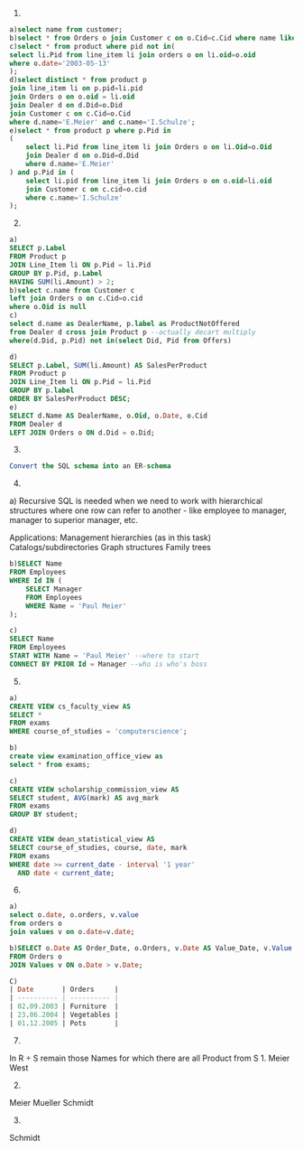 1.
```sql
a)select name from customer;
b)select * from Orders o join Customer c on o.Cid=c.Cid where name like '%Meier%';
c)select * from product where pid not in(
select li.Pid from line_item li join orders o on li.oid=o.oid 
where o.date='2003-05-13'
);
d)select distinct * from product p
join line_item li on p.pid=li.pid
join Orders o on o.oid = li.oid
join Dealer d on d.Did=o.Did
join Customer c on c.Cid=o.Cid
where d.name='E.Meier' and c.name='I.Schulze';
e)select * from product p where p.Pid in
(
	select li.Pid from line_item li join Orders o on li.Oid=o.Oid
	join Dealer d on o.Did=d.Did
	where d.name='E.Meier'
) and p.Pid in (
	select li.pid from line_item li join Orders o on o.oid=li.oid
	join Customer c on c.cid=o.cid
	where c.name='I.Schulze'
);
```
2.
```sql
a)
SELECT p.Label
FROM Product p
JOIN Line_Item li ON p.Pid = li.Pid
GROUP BY p.Pid, p.Label
HAVING SUM(li.Amount) > 2;
b)select c.name from Customer c 
left join Orders o on c.Cid=o.cid
where o.Oid is null
c)
select d.name as DealerName, p.label as ProductNotOffered
from Dealer d cross join Product p --actually decart multiply
where(d.Did, p.Pid) not in(select Did, Pid from Offers)

d)
SELECT p.Label, SUM(li.Amount) AS SalesPerProduct
FROM Product p
JOIN Line_Item li ON p.Pid = li.Pid
GROUP BY p.label
ORDER BY SalesPerProduct DESC;
e)
SELECT d.Name AS DealerName, o.Oid, o.Date, o.Cid
FROM Dealer d
LEFT JOIN Orders o ON d.Did = o.Did;
```
3.
```sql
Convert the SQL schema into an ER-schema
```

4.
a)
Recursive SQL is needed when we need to work with hierarchical structures where one row can refer to another - like employee to manager, manager to superior manager, etc.

Applications:
Management hierarchies (as in this task)
Catalogs/subdirectories
Graph structures
Family trees
```sql
b)SELECT Name
FROM Employees
WHERE Id IN (
    SELECT Manager
    FROM Employees
    WHERE Name = 'Paul Meier'
);

c)
SELECT Name
FROM Employees
START WITH Name = 'Paul Meier' --where to start
CONNECT BY PRIOR Id = Manager --who is who's boss
```
5.
```sql
a)
CREATE VIEW cs_faculty_view AS
SELECT *
FROM exams
WHERE course_of_studies = 'computerscience';

b)
create view examination_office_view as
select * from exams;

c)
CREATE VIEW scholarship_commission_view AS
SELECT student, AVG(mark) AS avg_mark
FROM exams
GROUP BY student;

d)
CREATE VIEW dean_statistical_view AS
SELECT course_of_studies, course, date, mark
FROM exams
WHERE date >= current_date - interval '1 year'
  AND date < current_date;
```
6.
```sql
a)
select o.date, o.orders, v.value
from orders o
join values v on o.date=v.date;

b)SELECT o.Date AS Order_Date, o.Orders, v.Date AS Value_Date, v.Value
FROM Orders o
JOIN Values v ON o.Date > v.Date;

C)
| Date       | Orders     |
| ---------- | ---------- |
| 02.09.2003 | Furniture  |
| 23.06.2004 | Vegetables |
| 01.12.2005 | Pots       |

```
7.
In R ÷ S remain those Names for which there are all Product from S
1.
Meier
West

2.
Meier
Mueller
Schmidt

3.
Schmidt
